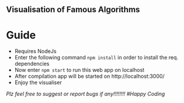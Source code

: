 ## Visualisation of Famous Algorithms

# Guide
-   Requires NodeJs
-   Enter the following command `npm install` in order to install the req. dependencies
-   Now enter `npm start` to run this web app on localhost
-   After compilation app will be started on http://localhost:3000/
-   Enjoy the visualiser

<i> Plz feel free to suggest or report bugs if any!!!!!!!!
  #Happy Coding
